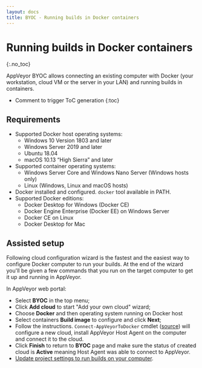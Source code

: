 ```yaml
---
layout: docs
title: BYOC - Running builds in Docker containers
---
```


<!-- markdownlint-disable MD022 MD032 -->
# Running builds in Docker containers
{:.no_toc}

AppVeyor BYOC allows connecting an existing computer with Docker (your workstation, cloud VM or the server in your LAN) and running builds in containers.

* Comment to trigger ToC generation
{:toc}
<!-- markdownlint-enable MD022 MD032 -->

## Requirements

* Supported Docker host operating systems:
    * Windows 10 Version 1803 and later
    * Windows Server 2019 and later
    * Ubuntu 18.04
    * macOS 10.13 “High Sierra” and later
* Supported container operating systems:
    * Windows Server Core and Windows Nano Server (Windows hosts only)
    * Linux (Windows, Linux and macOS hosts)
* Docker installed and configured. `docker` tool available in PATH.
* Supported Docker editions:
    * Docker Desktop for Windows (Docker CE)
    * Docker Engine Enterprise (Docker EE) on Windows Server
    * Docker CE on Linux
    * Docker Desktop for Mac

## Assisted setup

Following cloud configuration wizard is the fastest and the easiest way to configure Docker computer to run your builds. At the end of the wizard you'll be given a few commands that you run on the target computer to get it up and running in AppVeyor.

In AppVeyor web portal:

* Select **BYOC** in the top menu;
* Click **Add cloud** to start "Add your own cloud" wizard;
* Choose **Docker** and then operating system running on Docker host
* Select containers **Build image** to configure and click **Next**;
* Follow the instructions. `Connect-AppVeyorToDocker` cmdlet ([source](https://github.com/appveyor/build-images/blob/master/Connect-AppVeyorToDocker.ps1)) will configure a new cloud, install AppVeyor Host Agent on the computer and connect it to the cloud.
* Click **Finish** to return to **BYOC** page and make sure the status of created cloud is **Active** meaning Host Agent was able to connect to AppVeyor.
* [Update project settings to run builds on your computer](/docs/byoc/#routing-builds-to-your-cloud).